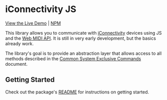 # iConnectivity JS

[View the Live Demo](https://icjs.leolabs.org) |
[NPM](https://npmjs.com/package/iconnectivity-js)

This library allows you to communicate with
[iConnectivity](https://iconnectivity.com) devices using JS and the
[Web MIDI API](https://developer.mozilla.org/en-US/docs/Web/API/Web_MIDI_API).
It is still in very early development, but the basics already work.

The library's goal is to provide an abstraction layer that allows access to all
methods described in the
[Common System Exclusive Commands](https://downloads.iconnectivity.com/manuals/iConnectivitySYSEXCmds.pdf)
document.

## Getting Started

Check out the package's [README](packages/iconnectivity-js/) for instructions on
getting started.
